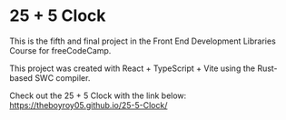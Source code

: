 # 25 + 5 Clock
This is the fifth and final project in the Front End Development Libraries Course for freeCodeCamp.

This project was created with React + TypeScript + Vite using the Rust-based SWC compiler.

Check out the 25 + 5 Clock with the link below:  
https://theboyroy05.github.io/25-5-Clock/